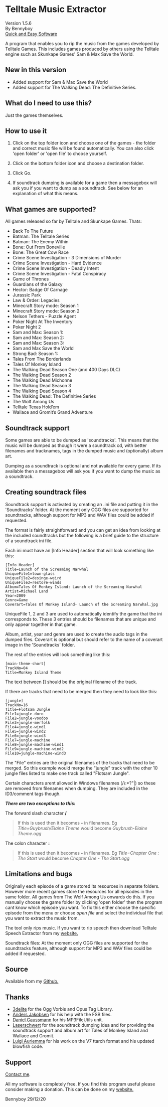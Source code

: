 ﻿# Telltale Music Extractor
Version 1.5.6<br>By Bennyboy<br>[Quick and Easy Software](http://quickandeasysoftware.net/)

A program that enables you to rip the music from the games developed by Telltale Games. This includes games produced by others using the Telltale engine such as Skunkape Games' Sam & Max Save the World.



## New in this version
-  Added support for Sam & Max Save the World
- Added support for The Walking Dead: The Definitive Series.
  
 ## What do I need to use this?  
Just the games themselves.

## How to use it
1. Click on the top folder icon and choose one of the games - the folder and correct music file will be found automatically. You can also click 'open folder' or 'open file' to choose yourself. 

3.  Click on the bottom folder icon and choose a destination folder.  
4. Click Go.  
5. If soundtrack dumping is available for a game then a messagebox will ask you if you want to dump as a soundtrack. See below for an explanation of what this means.

## What games are supported?
All games released so far by Telltale and Skunkape Games. Thats:

-   Back To The Future
-   Batman: The Telltale Series
-   Batman: The Enemy Within
-   Bone: Out From Boneville
-   Bone: The Great Cow Race
-   Crime Scene Investigation - 3 Dimensions of Murder
-   Crime Scene Investigation - Hard Evidence
-   Crime Scene Investigation - Deadly Intent
-   Crime Scene Investigation - Fatal Conspiracy
-   Game of Thrones
-   Guardians of the Galaxy
-   Hector: Badge Of Carnage
-   Jurassic Park
-   Law & Order: Legacies
-   Minecraft Story mode: Season 1
-   Minecraft Story mode: Season 2
-   Nelson Tethers - Puzzle Agent
-   Poker Night At The Inventory
-   Poker Night 2
-   Sam and Max: Season 1:
-   Sam and Max: Season 2:
-   Sam and Max: Season 3:
-   Sam and Max Save the World
-   Strong Bad: Season 1:
-   Tales From The Borderlands
-   Tales Of Monkey Island
-   The Walking Dead Season One (and 400 Days DLC)
-   The Walking Dead Season 2
-   The Walking Dead Michonne
-   The Walking Dead Season 3
-   The Walking Dead Season 4
-   The Walking Dead: The Definitive Series
-   The Wolf Among Us
-   Telltale Texas Hold’em
-   Wallace and Gromit’s Grand Adventure

## Soundtrack support 
Some games are able to be dumped as 'soundtracks'. This means that the music will be dumped as though it were a soundtrack cd, with better filenames and tracknames, tags in the dumped music and (optionally) album art.
  
Dumping as a soundtrack is optional and not available for every game. If its available then a messagebox will ask you if you want to dump the music as a soundtrack.  

## Creating soundtrack files 
Soundtrack support is activated by creating an .ini file and putting it in the 'Soundtracks' folder. At the moment only OGG files are supported for soundtracks, although support for MP3 and WAV files could be added if requested.

The format is fairly straightforward and you can get an idea from looking at the included soundtracks but the following is a brief guide to the structure of a soundtrack ini file.  
  
Each ini must have an \[Info Header\] section that will look something like this:  
  

    [Info Header]  
    Title=Launch of the Screaming Narwhal  
    UniqueFile1=town-glass  
    UniqueFile2=desinge-weird  
    UniqueFile3=restore-winds  
    Album=Tales Of Monkey Island: Launch of the Screaming Narwhal  
    Artist=Michael Land  
    Year=2009  
    Genre=Game  
    Coverart=Tales Of Monkey Island- Launch of the Screaming Narwhal.jpg  

  
UniqueFile 1, 2 and 3 are used to automatically identify the game that the ini corresponds to. These 3 entries should be filenames that are unique and only appear together in that game.  

Album, artist, year and genre are used to create the audio tags in the dumped files. Coverart is optional but should refer to the name of a coverart image in the 'Soundtracks' folder.  
  
The rest of the entries will look something like this:  
  
    [main-theme-short]  
    TrackNo=04  
    Title=Monkey Island Theme  

  
The text between \[\] should be the original filename of the track.  
  
If there are tracks that need to be merged then they need to look like this:  
  

    [jungle]  
    TrackNo=16  
    Title=Flotsam Jungle  
    File1=jungle-doro  
    File2=jungle-voodoo  
    File3=jungle-merfolk  
    File4=jungle-wind1  
    File5=jungle-wind2  
    File6=jungle-wind3  
    File7=jungle-machine  
    File8=jungle-machine-wind1  
    File9=jungle-machine-wind2  
    File10=jungle-machine-wind3  

  
The "File" entries are the original filenames of the tracks that need to be merged. So this example would merge the "jungle" track with the other 10 jungle files listed to make one track called "Flotsam Jungle".  
  
Certain characters arent allowed in Windows filenames (/\\:*?"|) so these are removed from filenames when dumping. They are included in the ID3/comment tags though.  

***There are two exceptions to this:***  

The forward slash character **/**
> If this is used then it becomes **-** in filenames. 
> Eg *Title=Guybrush/Elaine Theme* would become *Guybrush-Elaine Theme.ogg*

The colon character **:**
> If this is used then it becomes **-** in filenames. 
> Eg *Title=Chapter One : The Start* would become *Chapter One - The Start.ogg*

## Limitations and bugs
Originally each episode of a game stored its resources in separate folders. However more recent games store the resources for all episodes in the same folder. All games from The Wolf Among Us onwards do this. If you manually choose the game folder by clicking 'open folder' then the program cant know which episode you want. 
To fix this either choose the specific episode from the menu or choose *open file* and select the individual file that you want to extract the music from.  
  
The tool only rips music. If you want to rip speech then download Telltale Speech Extractor from my [website.](http://quickandeasysoftware.net)  
  
Soundtrack files: At the moment only OGG files are supported for the soundtracks feature, although support for MP3 and WAV files could be added if requested.  
  

## Source
Available from my [Github.](https://github.com/bgbennyboy/Telltale-Music-Extractor)

## Thanks
- [3delite](http://www.3delite.hu) for the Ogg Vorbis and Opus Tag Library.  
- [Anders Jakobsen](http://aezay.site11.com) for his help with the FSB files.  
- [Daniel Gaussmann](http://www.gausi.de) for his MP3FileUtils unit.  
- [Laserschwert](https://twitter.com/laserschwert_) for the soundtrack dumping idea and for providing the soundtrack support and album art for Tales of Monkey Island and Wallace and Gromit.  
- [Luigi Auriemma](http://aluigi.org/index.htm) for his work on the V7 ttarch format and his updated blowfish code.  

## Support 
[Contact me](http://quickandeasysoftware.net/contact).  
  
All my software is completely free. If you find this program useful please consider making a donation. This can be done on my [website.](http://quickandeasysoftware.net)

  

Bennyboy 29/12/20
